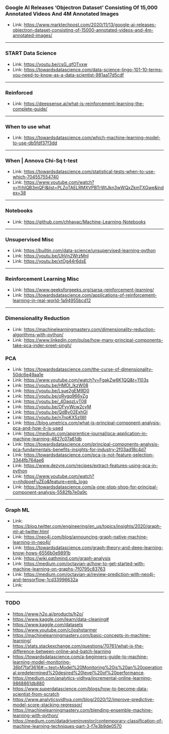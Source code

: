### Google AI Releases ‘Objectron Dataset’ Consisting Of 15,000 Annotated Videos And 4M Annotated Images
- Link: https://www.marktechpost.com/2020/11/13/google-ai-releases-objectron-dataset-consisting-of-15000-annotated-videos-and-4m-annotated-images/

-----------

### START Data Science
- Link: https://youtu.be/csG_qfOTvxw
- Link: https://towardsdatascience.com/data-science-lingo-101-10-terms-you-need-to-know-as-a-data-scientist-981aa17d5cdf
------------

### Reinforced 
- Link: https://deepsense.ai/what-is-reinforcement-learning-the-complete-guide/

-------------

### When to use what
- Link: https://towardsdatascience.com/which-machine-learning-model-to-use-db5fdf37f3dd

--------

### When | Annova Chi-Sq t-test
- Link: https://towardsdatascience.com/statistical-tests-when-to-use-which-704557554740
- Link: https://www.youtube.com/watch?v=YrhlQB3mQFI&list=PLZoTAELRMXVPBTrWtJkn3wWQxZkmTXGwe&index=38

---------

### Notebooks
- Link: https://github.com/chhayac/Machine-Learning-Notebooks

---------

### Unsupervised Misc
- Link: https://builtin.com/data-science/unsupervised-learning-python
- Link: https://youtu.be/UhVn2WrzMnI
- Link: https://youtu.be/xtOg44r6dsE

-------

### Reinforcement Learning Misc
- Link: https://www.geeksforgeeks.org/sarsa-reinforcement-learning/
- Link: https://towardsdatascience.com/applications-of-reinforcement-learning-in-real-world-1a94955bcd12


--------

### Dimensionality Reduction
- Link: https://machinelearningmastery.com/dimensionality-reduction-algorithms-with-python/
- Link: https://www.linkedin.com/pulse/how-many-principal-components-take-pca-inder-preet-singh/

### PCA
- Link: https://towardsdatascience.com/the-curse-of-dimensionality-50dc6e49aa1e
- Link: https://www.youtube.com/watch?v=FgakZw6K1QQ&t=1103s
- Link: https://youtu.be/HMOI_lkzW08
- Link: https://youtu.be/Lsue2gEM9D0
- Link: https://youtu.be/oRvgq966yZg
- Link: https://youtu.be/_4DaqzLyT08
- Link: https://youtu.be/OFyyWcw2cyM
- Link: https://youtu.be/QdBy02ExhGI
- Link: https://youtu.be/n7npKX5zIWI
- Link: https://blog.umetrics.com/what-is-principal-component-analysis-pca-and-how-it-is-used
- Link: https://medium.com/apprentice-journal/pca-application-in-machine-learning-4827c07a61db
- Link: https://towardsdatascience.com/principal-components-analysis-pca-fundamentals-benefits-insights-for-industry-2f03ad18c4d7
- Link: https://towardsdatascience.com/pca-is-not-feature-selection-3344fb764ae6
- Link: https://www.dezyre.com/recipes/extract-features-using-pca-in-python
- Link: https://www.youtube.com/watch?v=nhdpoeFuZEo&feature=emb_logo
- Link: https://towardsdatascience.com/a-one-stop-shop-for-principal-component-analysis-5582fb7e0a9c

-------------------

### Graph ML
- Link: https://blog.twitter.com/engineering/en_us/topics/insights/2020/graph-ml-at-twitter.html
- Link: https://neo4j.com/blog/announcing-graph-native-machine-learning-in-neo4j/
- Link: https://towardsdatascience.com/graph-theory-and-deep-learning-know-hows-6556b0e9891b
- Link: https://wiki.pathmind.com/graph-analysis
- Link: https://medium.com/octavian-ai/how-to-get-started-with-machine-learning-on-graphs-7f0795c83763
- Link: https://medium.com/octavian-ai/review-prediction-with-neo4j-and-tensorflow-1cd33996632a
- Link: 

----------------------

### TODO
- https://www.h2o.ai/products/h2o/
- https://www.kaggle.com/learn/data-cleaning#
- https://www.kaggle.com/datasets
- https://www.youtube.com/c/joshstarmer
- https://machinelearningmastery.com/basic-concepts-in-machine-learning/
- https://stats.stackexchange.com/questions/70761/what-is-the-difference-between-online-and-batch-learning
- https://towardsdatascience.com/a-beginners-guide-to-machine-learning-model-monitoring-36bf7faf3616#:~:text=Model%20Monitoring%20is%20an%20operational,predetermined%20desired%20level%20of%20performance.
- https://medium.com/analytics-vidhya/incremental-online-learning-9868861db880
- https://www.superdatascience.com/blogs/how-to-become-data-scientist-from-scratch
- https://www.analyticsvidhya.com/blog/2020/12/improve-predictive-model-score-stacking-regressor/
- https://machinelearningmastery.com/blending-ensemble-machine-learning-with-python/
- https://medium.com/datadriveninvestor/contemporary-classification-of-machine-learning-techniques-part-3-f7e3b9de0570
